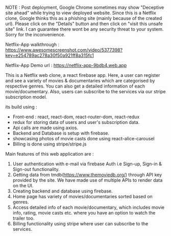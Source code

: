NOTE : Post deployment, Google Chrome sometimes may show "Deceptive site ahead" while trying to view deployed website. Since this is a Netflix clone, Google thinks this as a phishing site (mainly because of the created url). Please click on the "Details" button and then click on "visit this unsafe site" link. I can guarantee there wont be any security threat to your system. Sorry for the inconvenience. 

Netflix-App walkthrough : https://www.awesomescreenshot.com/video/5377398?key=e254789ac278a30f50a921ff8a315fc1

Netflix-App Demo url : https://netflix-app-9bdb4.web.app

This is a Netflix web clone,  a react firebase app. Here, a user can register and see a variety of movies & documentaries which are categorised by respective genres. You can also get a detailed information of each movie/documentary. Also, users can subscribe to the services via our stripe subscription model. 

its build using : 
* Front-end : react, react-dom, react-router-dom, react-redux
* redux for storing data of users and user's subscription data.
* Api calls are made using axios.
* Backend and Database is setup with firebase.
* showcasing photos of movie casts done using react-alice-carousel
* Billing is done using stripe/stripe.js

Main features of this web application are : 

1. User authentication with e-mail via firebase Auth i.e Sign-up, Sign-in & Sign-out functionality.
2. Getting data from tmdb(https://www.themoviedb.org/) through API key provided by the site. We have made use of multiple APIs to render data on the UI.
3. Creating backend and database using firebase.
4. Home page has variety of movies/documentaries sorted based on genres.
5. Access detailed info of each movie/documentary, which includes movie info, rating, movie casts etc. where you have an option to watch the trailer too. 
6. Billing functionality using stripe where user can subscribe to the services.
